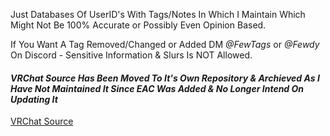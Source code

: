 Just Databases Of UserID's With Tags/Notes In Which I Maintain Which Might Not Be 100% Accurate or Possibly Even Opinion Based.

If You Want A Tag Removed/Changed or Added DM *@FewTags* or *@Fewdy* On Discord - Sensitive Information & Slurs Is NOT Allowed.

#### *VRChat Source Has Been Moved To It's Own Repository & Archieved As I Have Not Maintained It Since EAC Was Added & No Longer Intend On Updating It*
[VRChat Source](https://github.com/Fewdys/FewTags-VRC-Source)
